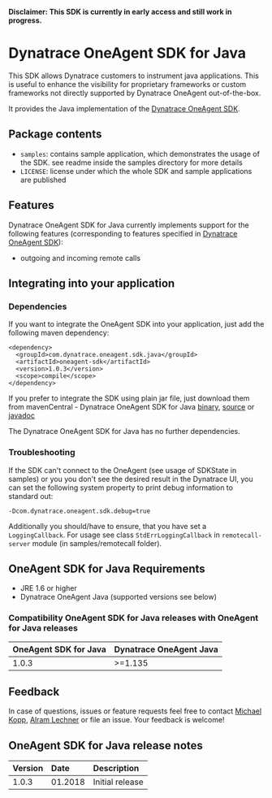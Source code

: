 **Disclaimer: This SDK is currently in early access and still work in progress.**

# Dynatrace OneAgent SDK for Java

This SDK allows Dynatrace customers to instrument java applications. This is useful to enhance the visibility for proprietary frameworks or custom frameworks not directly supported by Dynatrace OneAgent out-of-the-box.

It provides the Java implementation of the [Dynatrace OneAgent SDK](https://github.com/Dynatrace/OneAgent-SDK). 

## Package contents

- `samples`: contains sample application, which demonstrates the usage of the SDK. see readme inside the samples directory for more details
- `LICENSE`: license under which the whole SDK and sample applications are published

## Features
Dynatrace OneAgent SDK for Java currently implements support for the following features (corresponding to features specified in [Dynatrace OneAgent SDK](https://github.com/Dynatrace/OneAgent-SDK)):
-  outgoing and incoming remote calls

## Integrating into your application

### Dependencies
If you want to integrate the OneAgent SDK into your application, just add the following maven dependency:

	<dependency>
	  <groupId>com.dynatrace.oneagent.sdk.java</groupId>
	  <artifactId>oneagent-sdk</artifactId>
	  <version>1.0.3</version>
	  <scope>compile</scope>
	</dependency>

If you prefer to integrate the SDK using plain jar file, just download them from mavenCentral - Dynatrace OneAgent SDK for Java [binary](https://search.maven.org/remotecontent?filepath=com/dynatrace/oneagent/sdk/java/oneagent-sdk/1.0.3/oneagent-sdk-1.0.3.jar), [source](https://search.maven.org/remotecontent?filepath=com/dynatrace/oneagent/sdk/java/oneagent-sdk/1.0.3/oneagent-sdk-1.0.3-sources.jar) or [javadoc](https://search.maven.org/remotecontent?filepath=com/dynatrace/oneagent/sdk/java/oneagent-sdk/1.0.3/oneagent-sdk-1.0.3-javadoc.jar)

The Dynatrace OneAgent SDK for Java has no further dependencies.

### Troubleshooting
If the SDK can't connect to the OneAgent (see usage of SDKState in samples) or you you don't see the desired result in the Dynatrace UI, you can set the following system property to print debug information to standard out:
	
	-Dcom.dynatrace.oneagent.sdk.debug=true

Additionally you should/have to ensure, that you have set a `LoggingCallback`. For usage see class `StdErrLoggingCallback` in `remotecall-server` module (in samples/remotecall folder).

## OneAgent SDK for Java Requirements

- JRE 1.6 or higher
- Dynatrace OneAgent Java (supported versions see below)

### Compatibility OneAgent SDK for Java releases with OneAgent for Java releases
|OneAgent SDK for Java|Dynatrace OneAgent Java|
|:------|:--------|
|1.0.3  |>=1.135  |

## Feedback

In case of questions, issues or feature requests feel free to contact [Michael Kopp](https://github.com/mikopp), [Alram Lechner](https://github.com/AlramLechnerDynatrace) or file an issue. Your feedback is welcome!


## OneAgent SDK for Java release notes
|Version|Date|Description|
|:------|:----------|:------------------|
|1.0.3  |01.2018    |Initial release    |
